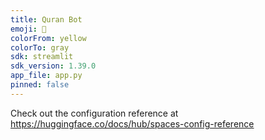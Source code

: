 ```yaml
---
title: Quran Bot
emoji: 👀
colorFrom: yellow
colorTo: gray
sdk: streamlit
sdk_version: 1.39.0
app_file: app.py
pinned: false
---
```


Check out the configuration reference at https://huggingface.co/docs/hub/spaces-config-reference
